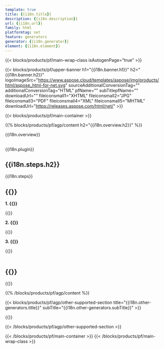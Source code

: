 ```yaml
---
template: true
title: {{i18n.title}}
description: {{i18n.description}}
url: {{i18n.url}}
family: html
platformtag: net
feature: generators
generator: {{i18n.generator}}
element: {{i18n.element}}
---
```


{{< blocks/products/pf/main-wrap-class isAutogenPage="true" >}}

{{< blocks/products/pf/upper-banner h1="{{i18n.banner.h1}}" h2="{{i18n.banner.h2}}"  logoImageSrc="https://www.aspose.cloud/templates/aspose/img/products/html/aspose_html-for-net.svg" sourceAdditionalConversionTag="" additionalConversionTag="HTML" pfName="" subTitlepfName="" downloadUrl="" fileiconsmall1="XHTML" fileiconsmall2="JPG" fileiconsmall3="PDF" fileiconsmall4="XML" fileiconsmall5="MHTML" downloadUrl="https://releases.aspose.com/html/net/" >}}

{{< blocks/products/pf/main-container >}}

{{% blocks/products/pf/agp/content h2="{{i18n.overview.h2}}" %}}

{{i18n.overview}}<br><br>

{{i18n.plugin}}<br>

<h2>{{i18n.steps.h2}}</h2>

{{i18n.steps}}<br>

<h2>{{<import path="/{{lang}}/partials/_faq.md" section="faq-generatos.h2">}}</h2>

<b>1. {{<import path="/{{lang}}/partials/_faq.md" section="faq-generatos.Q1">}}</b>

{{<import path="/{{lang}}/partials/_faq.md" section="faq-generatos.A1">}}

<b>2. {{<import path="/{{lang}}/partials/_faq.md" section="faq-generatos.Q2">}}</b>

{{<import path="/{{lang}}/partials/_faq.md" section="faq-generatos.A2">}}

<b>3. {{<import path="/{{lang}}/partials/_faq.md" section="faq-generatos.Q3">}}</b>

{{<import path="/{{lang}}/partials/_faq.md" section="faq-generatos.A3">}}
<br><br>

<h2>{{<import path="/{{lang}}/partials/_install.md" section="net.h2">}}</h2>

{{<import path="/{{lang}}/partials/_install.md" section="{{i18n.platformtag}}">}}

{{% /blocks/products/pf/agp/content %}}

{{< blocks/products/pf/agp/other-supported-section title="{{i18n.other-generators.title}}" subTitle="{{i18n.other-generators.subTitle}}" >}}

{{<import path="/{{lang}}/partials/_othersupported.md" section="generators">}}

{{< /blocks/products/pf/agp/other-supported-section >}}


{{< /blocks/products/pf/main-container >}}
{{< /blocks/products/pf/main-wrap-class >}}